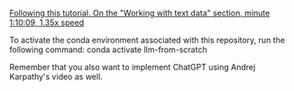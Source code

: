 [Following this tutorial. On the "Working with text data" section, minute 1:10:09, 1.35x speed](https://sebastianraschka.com/blog/2025/coding-llms-from-the-ground-up-a-complete-course.html)

To activate the conda environment associated with this repository, run the following command:
conda activate llm-from-scratch 

Remember that you also want to implement ChatGPT using Andrej Karpathy's video as well.
